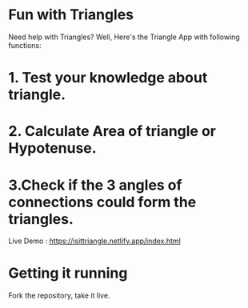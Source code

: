 # Fun with Triangles 
Need help with Triangles? Well, Here's the Triangle App with following functions:

# 1. Test your knowledge about triangle.
# 2. Calculate Area of triangle or Hypotenuse.
# 3.Check if the 3 angles of connections could form the triangles.

Live Demo : https://isittriangle.netlify.app/index.html


# Getting it running
Fork the repository, take it live.
